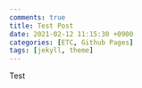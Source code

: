 ```yaml
---
comments: true
title: Test Post
date: 2021-02-12 11:15:30 +0900
categories: [ETC, Github Pages]
tags: [jekyll, theme]
---
```


Test
